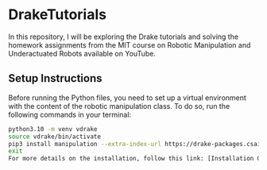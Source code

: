 # DrakeTutorials

In this repository, I will be exploring the Drake tutorials and solving the homework assignments from the MIT course on Robotic Manipulation and Underactuated Robots available on YouTube.

## Setup Instructions

Before running the Python files, you need to set up a virtual environment with the content of the robotic manipulation class. To do so, run the following commands in your terminal:

```bash
python3.10 -m venv vdrake
source vdrake/bin/activate
pip3 install manipulation --extra-index-url https://drake-packages.csail.mit.edu/whl/nightly/
exit
For more details on the installation, follow this link: [Installation Guide](https://manipulation.csail.mit.edu/drake.html).
